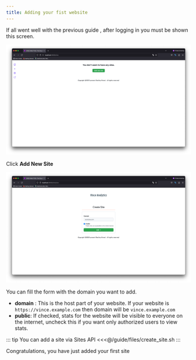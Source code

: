 ```yaml
---
title: Adding your fist website
---
```



If all went well with the previous guide , after logging in you must be shown this
screen.

![base home screen](./files/add_new_site.png)


Click **Add New Site**

![new site form](./files/add_new_site_form.png)

You can fill the form with the domain you want to add.

 - __domain__ : This is the host part of your website. If your website is
 `https://vince.example.com` then domain will be `vince.example.com`
  - __public__: If checked, stats for the website will be visible to everyone on
  the internet, uncheck this if you want only authorized users to view stats.


::: tip You can add a site via Sites API
<<<@/guide/files/create_site.sh
:::

Congratulations, you have just added your first site
